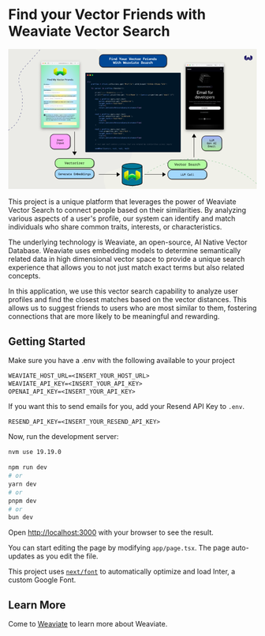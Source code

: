 # Find your Vector Friends with Weaviate Vector Search

![VectorFriends Architecture Diagram](./VectorFriends.png)

This project is a unique platform that leverages the power of Weaviate Vector Search to connect people based on their similarities. By analyzing various aspects of a user's profile, our system can identify and match individuals who share common traits, interests, or characteristics.

The underlying technology is Weaviate, an open-source, AI Native Vector Database. Weaviate uses embedding models to determine semantically related data in high dimensional vector space to provide a unique search experience that allows you to not just match exact terms but also related concepts.

In this application, we use this vector search capability to analyze user profiles and find the closest matches based on the vector distances. This allows us to suggest friends to users who are most similar to them, fostering connections that are more likely to be meaningful and rewarding.



## Getting Started

Make sure you have a .env with the following available to your project

```
WEAVIATE_HOST_URL=<INSERT_YOUR_HOST_URL>
WEAVIATE_API_KEY=<INSERT_YOUR_API_KEY>
OPENAI_API_KEY=<INSERT_YOUR_API_KEY>
```

If you want this to send emails for you, add your Resend API Key to `.env`.

```
RESEND_API_KEY=<INSERT_YOUR_RESEND_API_KEY>
```

Now, run the development server:

```bash
nvm use 19.19.0
```

```bash
npm run dev
# or
yarn dev
# or
pnpm dev
# or
bun dev
```

Open [http://localhost:3000](http://localhost:3000) with your browser to see the result.

You can start editing the page by modifying `app/page.tsx`. The page auto-updates as you edit the file.

This project uses [`next/font`](https://nextjs.org/docs/basic-features/font-optimization) to automatically optimize and load Inter, a custom Google Font.

## Learn More

Come to [Weaviate](https://weaviate.io) to learn more about Weaviate.